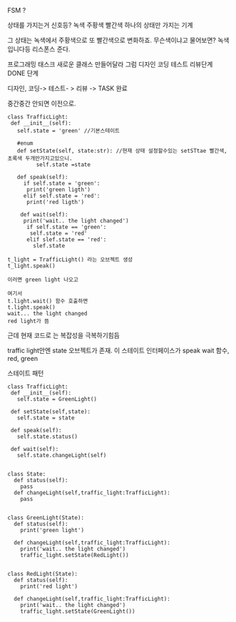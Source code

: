 

FSM ?

상태를 가지는거 신호등? 녹색 주황색 빨간색 하나의 상태만 가지는 기계

그 상태는 녹색에서 주황색으로 또 빨간색으로 변화하죠. 무슨색이냐고 물어보면? 녹색입니다등 리스폰스 준다.

프로그래밍 태스크 새로운 클래스 만들어달라 그럼 디자인 코딩 테스트 리뷰단계 DONE 단계

디자인, 코딩-> 테스트- > 리뷰 -> TASK 완료

중간중간 안되면 이전으로.

```
class TrafficLight:
 def __init__(self):
   self.state = 'green' //기본스테이트
   
   #enum
   def setState(self, state:str): //현재 상태 설정할수있는 setSTtae 빨간색, 초록색 두개만가지고있으니.
         self.state =state
         
   def speak(self):
     if self.state = 'green':
      print('green ligth')
     elif self.state = 'red':
      print('red ligth')
     
    def wait(self):
     print('wait.. the light changed')
      if self.state == 'green':
       self.state = 'red'
      elif slef.state == 'red':
        slef.state
 ```
 
 ```
 t_light = TrafficLight() 라는 오브젝트 생성
 t_light.speak()
 
 이러면 green light 나오고
 
 여기서 
 t.light.wait() 함수 호출하면 
 t.light.speak()
 wait... the light changed
 red light가 뜸
 ```
 
 근데 현재 코드로 는 복잡성을 극복하기힘듬
 
 
 traffic light안엔 state 오브젝트가 존재. 이 스테이트 인터페이스가 speak wait 함수, red, green 
 
 스테이트 패턴
 
 ```
class TrafficLight:
  def __init__(self):
    self.state = GreenLight()

  def setState(self,state):
    self.state = state
  
  def speak(self):
    self.state.status()

  def wait(self):
    self.state.changeLight(self)
        
 ```       

```
class State:
  def status(self):
    pass
  def changeLight(self,traffic_light:TrafficLight):
    pass


class GreenLight(State):
  def status(self):
    print('green light')

  def changeLight(self,traffic_light:TrafficLight):
    print('wait.. the light changed')
    traffic_light.setState(RedLight())
  

class RedLight(State):
  def status(self):
    print('red light')

  def changeLight(self,traffic_light:TrafficLight):
    print('wait.. the light changed')
    traffic_light.setState(GreenLight())
  

```
